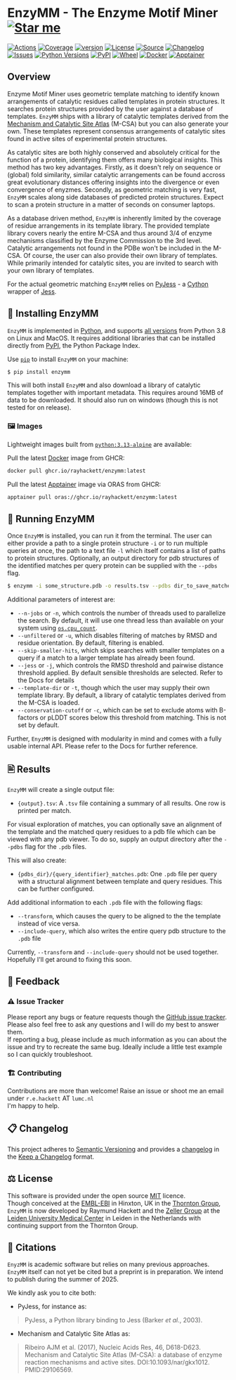 
# EnzyMM - The Enzyme Motif Miner [![Star me](https://img.shields.io/github/stars/rayhackett/enzymm.svg?style=social&label=Star&maxAge=3600)](https://github.com/rayhackett/enzymm/stargazers)

[![Actions](https://img.shields.io/github/actions/workflow/status/RayHackett/enzymm/test.yml?branch=main&style=flat-square&maxAge=300)](https://github.com/RayHackett/Enzymm/actions/workflows/test.yml)
[![Coverage](https://img.shields.io/codecov/c/gh/rayhackett/enzymm?logo=codecov&style=flat-square&maxAge=3600)](https://codecov.io/gh/rayhackett/enzymm/)
[![version](https://img.shields.io/github/v/tag/rayhackett/enzymm?label=version&sort=semver)](https://github.com/rayhackett/enzymm/tags)
[![License](https://img.shields.io/badge/license-MIT-blue.svg?style=flat-square&maxAge=2678400)](https://choosealicense.com/licenses/mit/)
[![Source](https://img.shields.io/badge/source-GitHub-303030.svg?maxAge=2678400&style=flat-square)](https://github.com/RayHackett/enzymm/)
[![Changelog](https://img.shields.io/badge/keep%20a-changelog-8A0707.svg?maxAge=2678400&style=flat-square)](https://github.com/rayHackett/enzymm/blob/main/CHANGELOG.md)
[![Issues](https://img.shields.io/github/issues/RayHackett/enzymm.svg?style=flat-square&maxAge=600)](https://github.com/RayHackett/enzymm/issues)
[![Python Versions](https://img.shields.io/pypi/pyversions/enzymm.svg?style=flat-square&maxAge=600&logo=python)](https://pypi.org/project/enzymm/#files)
[![PyPI](https://img.shields.io/pypi/v/enzymm.svg?style=flat-square&maxAge=3600)](https://pypi.python.org/pypi/enzymm)
[![Wheel](https://img.shields.io/pypi/wheel/enzymm?style=flat-square&maxAge=3600)](https://pypi.org/project/enzymm/#files)
[![Docker](https://img.shields.io/badge/Docker-GHCR-blue?logo=docker)](https://github.com/users/rayhackett/packages/container/package/enzymm)
[![Apptainer](https://img.shields.io/badge/Apptainer-SIF-blue?logo=apptainer&style=flat)](https://github.com/rayhackett/enzymm/releases/latest)
<!-- [![Paper](https://img.shields.io/badge/paper-JOSS-9400ff?style=flat-square&maxAge=86400)](https://doi.org/10.21105/joss.04296) -->
<!-- [![Citations](https://img.shields.io/badge/dynamic/json?url=https%3A%2F%2Fbadge.dimensions.ai%2Fdetails%2Fid%2Fpub.1147419140%2Fmetadata.json&query=%24.times_cited&style=flat-square&label=citations&maxAge=86400)](https://badge.dimensions.ai/details/id/pub.1147419140) -->
<!-- [![Bioconda](https://img.shields.io/conda/vn/bioconda/pyhmmer?logo=anaconda&style=flat-square&maxAge=3600)](https://anaconda.org/bioconda/pyhmmer) -->
<!-- [![AUR](https://img.shields.io/aur/version/python-pyhmmer?logo=archlinux&style=flat-square&maxAge=3600)](https://aur.archlinux.org/packages/python-pyhmmer) -->

## ️Overview

Enzyme Motif Miner uses geometric template matching to identify known arrangements of catalytic residues called templates in protein structures. It searches protein structures provided by the user against a database of templates. `EnzyMM` ships with a library of catalytic templates derived from the [Mechanism and Catalytic Site Atlas](https://www.ebi.ac.uk/thornton-srv/m-csa/) (M-CSA) but you can also generate your own. These templates represent consensus arrangements of catalytic sites found in active sites of experimental protein structures.   

As catalytic sites are both highly conserved and absolutely critical for the function of a protein, identifying them offers many biological insights. This method has two key advantages. Firstly, as it doesn't rely on sequence or (global) fold similarity, similar catalytic arrangements can be found accross great evolutionary distances offering insights into the divergence or even convergence of enyzmes. Secondly, as geometric matching is very fast, `EnzyMM` scales along side databases of predicted protein structures. Expect to scan a protein structure in a matter of seconds on consumer laptops.  

As a database driven method, `EnzyMM` is inherently limited by the coverage of residue arrangements in its template library. The provided template library covers nearly the entire M-CSA and thus around 3/4 of enzyme mechanisms classified by the Enzyme Commission to the 3rd level. Catalytic arrangements not found in the PDBe won't be included in the M-CSA. Of course, the user can also provide their own library of templates. While primarily intended for catalytic sites, you are invited to search with your own library of templates.  

For the actual geometric matching `EnzyMM` relies on [PyJess](https://github.com/althonos/pyjess) - a [Cython](https://cython.org/) wrapper of [Jess](https://github.com/iriziotis/jess).


## 🔧 Installing EnzyMM

`EnzyMM` is implemented in [Python](https://www.python.org/), 
and supports [all versions](https://endoflife.date/python) from Python 3.8 on Linux and MacOS. It requires
additional libraries that can be installed directly from
[PyPI](https://pypi.org), the Python Package Index.

Use [`pip`](https://pip.pypa.io/en/stable/) to install `EnzyMM` on your
machine:
```bash
$ pip install enzymm
```

This will both install `EnzyMM` and also download a library of catalytic templates together with important metadata. This requires around 16MB of data to be downloaded.
It should also run on windows (though this is not tested for on release).

### 🖼️ Images
Lightweight images built from [`python:3.13-alpine`](https://hub.docker.com/_/python/tags?page=1&name=3.13-alpine) are available:  

Pull the latest [Docker](https://www.docker.com/) image from GHCR:
```bash
docker pull ghcr.io/rayhackett/enzymm:latest
```

Pull the latest [Apptainer](https://apptainer.org/) image via ORAS from GHCR:
```bash
apptainer pull oras://ghcr.io/rayhackett/enzymm:latest
```

## 🔎 Running EnzyMM

Once `EnzyMM` is installed, you can run it from the terminal. The user can either provide a path to a single protein structure `-i` or to run multiple queries at once, the path to a text file `-l` which itself contains a list of paths to protein structures.
Optionally, an output directory for pdb structures of the identified matches per query protein can be supplied with the `--pdbs` flag.

```bash
$ enzymm -i some_structure.pdb -o results.tsv --pdbs dir_to_save_matches
```

Additional parameters of interest are:

- `--n-jobs` or `-n`, which controls the number of threads used to parallelize the search.
  By default, it will use one thread less than available on your system using
  [`os.cpu_count`](https://docs.python.org/3/library/os.html#os.cpu_count).
- `--unfiltered` or `-u`, which disables filtering of matches by RMSD and residue orientation.
  By default, filtering is enabled.
- `--skip-smaller-hits`, which skips searches with smaller templates on a query
  if a match to a larger template has already been found.
- `--jess` or `-j`, which controls the RMSD threshold and pairwise distance threshold applied. By default sensible thresholds are selected. Refer to the Docs for details
- `--template-dir` or `-t`, though which the user may supply their own template library. By default, a library of catalytic templates derived from the M-CSA is loaded.
- `--conservation-cutoff` or `-c`, which can be set to exclude atoms with B-factors or pLDDT scores below this threshold from matching. This is not set by default.

Further, `EnyzMM` is designed with modularity in mind and comes with a fully usable internal API.
Please refer to the Docs for further reference.

## 🖹 Results

`EnzyMM` will create a single output file:

- `{output}.tsv`: A `.tsv` file containing a summary of all results. One row is printed per match.

For visual exploration of matches, you can optionally save an alignment of the template and the matched query residues to a pdb file which can be viewed with any pdb viewer.
To do so, supply an output directory after the `--pdbs` flag for the `.pdb` files.

This will also create:

- `{pdbs_dir}/{query_identifier}_matches.pdb`: One `.pdb` file per query with a structural alignment between template and query residues. This can be further configured.

Add additional information to each `.pdb` file with the following flags:

- `--transform`, which causes the query to be aligned to the the template instead of vice versa.
- `--include-query`, which also writes the entire query pdb structure to the `.pdb` file

Currently, `--transform` and `--include-query` should not be used together.
Hopefully I'll get around to fixing this soon.


## 💭 Feedback

### ⚠️ Issue Tracker

Please report any bugs or feature requests though the [GitHub issue tracker](https://github.com/RayHackett/enzymm/issues).
Please also feel free to ask any questions and I will do my best to answer them.  
If reporting a bug, please include as much information as you can about the issue and try to recreate the same bug.
Ideally include a little test example so I can quickly troubleshoot.

### 🏗️ Contributing
Contributions are more than welcome!
Raise an issue or shoot me an email under `r.e.hackett` AT `lumc.nl`  
I'm happy to help.

## 📋 Changelog

This project adheres to [Semantic Versioning](http://semver.org/spec/v2.0.0.html)
and provides a [changelog](https://github.com/rayhackett/enzymm/blob/main/CHANGELOG.md)
in the [Keep a Changelog](http://keepachangelog.com/en/1.0.0/) format.

## ⚖️ License

This software is provided under the open source [MIT](https://choosealicense.com/licenses/mit/) licence.  
Though conceived at the [EMBL-EBI](https://www.ebi.ac.uk/) in Hinxton, UK in the [Thornton Group](https://www.ebi.ac.uk/research/thornton/), `EnzyMM` is now developed by Raymund Hackett and the [Zeller Group](https://zellerlab.org/) at the [Leiden University Medical Center](https://www.lumc.nl/en/) in Leiden in the Netherlands with continuing support from the Thornton Group.

## 🔖 Citations
`EnyzMM` is academic software but relies on many previous approaches.  
`EnzyMM` itself can not yet be cited but a preprint is in preparation.
We intend to publish during the summer of 2025.  

We kindly ask you to cite both:  
- PyJess, for instance as:
> PyJess, a Python library binding to Jess (Barker *et al.*, 2003).
- Mechanism and Catalytic Site Atlas as:
> Ribeiro AJM et al. (2017), Nucleic Acids Res, 46, D618-D623. Mechanism and Catalytic Site Atlas (M-CSA): a database of enzyme reaction mechanisms and active sites. DOI:10.1093/nar/gkx1012. PMID:29106569.

<!-- 
## 📚 References -->